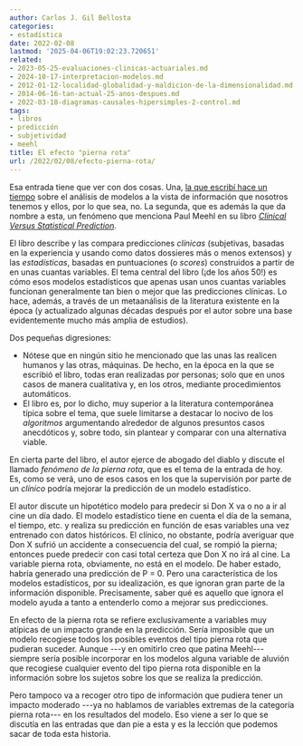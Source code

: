 ```yaml
---
author: Carlos J. Gil Bellosta
categories:
- estadística
date: 2022-02-08
lastmod: '2025-04-06T19:02:23.720651'
related:
- 2023-05-25-evaluaciones-clinicas-actuariales.md
- 2024-10-17-interpretacion-modelos.md
- 2012-01-12-localidad-globalidad-y-maldicion-de-la-dimensionalidad.md
- 2014-06-16-tan-actual-25-anos-despues.md
- 2022-03-18-diagramas-causales-hipersimples-2-control.md
tags:
- libros
- predicción
- subjetividad
- meehl
title: El efecto "pierna rota"
url: /2022/02/08/efecto-pierna-rota/
---
```


Esa entrada tiene que ver con dos cosas. Una, [la que escribí hace un tiempo](https://datanalytics.com/2021/10/01/esos-felices-momentos-le-verrier/) sobre el análisis de modelos a la vista de información que nosotros tenemos y ellos, por lo que sea, no. La segunda, que es además la que da nombre a esta, un fenómeno que menciona Paul Meehl en su libro [_Clinical Versus Statistical Prediction_](https://www.goodreads.com/book/show/3183060-clinical-versus-statistical-prediction).

El libro describe y las compara predicciones _clínicas_ (subjetivas, basadas en la experiencia y usando como datos dossieres más o menos extensos) y las _estadísticas_, basadas en puntuaciones (o _scores_) construidos a partir de en unas cuantas variables. El tema central del libro (¡de los años 50!) es cómo esos modelos estadísticos que apenas usan unos cuantas variables funcionan generalmente tan bien o mejor que las predicciones clínicas. Lo hace, además, a través de un metaanálisis de la literatura existente en la época (y actualizado algunas décadas después por el autor sobre una base evidentemente mucho más amplia de estudios).

Dos pequeñas digresiones:
* Nótese que en ningún sitio he mencionado que las unas las realicen humanos y las otras, máquinas. De hecho, en la época en la que se escribió el libro, todas eran realizadas por personas; solo que en unos casos de manera cualitativa y, en los otros, mediante procedimientos automáticos.
* El libro es, por lo dicho, muy superior a la literatura contemporánea típica sobre el tema, que suele limitarse a destacar lo nocivo de los _algoritmos_ argumentando alrededor de algunos presuntos casos anecdóticos y, sobre todo, sin plantear y comparar con una alternativa viable.

En cierta parte del libro, el autor ejerce de abogado del diablo y discute el llamado _fenómeno de la pierna rota_, que es el tema de la entrada de hoy. Es, como se verá, uno de esos casos en los que la supervisión por parte de un _clínico_ podría mejorar la predicción de un modelo estadístico.

El autor discute un hipotético modelo para predecir si Don X va o no a ir al cine un día dado. El modelo estadístico tiene en cuenta el día de la semana, el tiempo, etc. y realiza su predicción en función de esas variables una vez entrenado con datos históricos. El clínico, no obstante, podría averiguar que Don X sufrió un accidente a consecuencia del cual, se rompió la pierna; entonces puede predecir con casi total certeza que Don X no irá al cine. La variable pierna rota, obviamente, no está en el modelo. De haber estado, habría generado una predicción de P = 0. Pero una característica de los modelos estadísticos, por su idealización, es que ignoran gran parte de la información disponible. Precisamente, saber qué es aquello que ignora el modelo ayuda a tanto a entenderlo como a mejorar sus predicciones.

En efecto de la pierna rota se refiere exclusivamente a variables muy atípicas de un impacto grande en la predicción. Sería imposible que un modelo recogiese todos los posibles eventos del tipo pierna rota que pudieran suceder. Aunque ---y en omitirlo creo que patina Meehl--- siempre sería posible incorporar en los modelos alguna variable de aluvión que recogiese cualquier evento del tipo pierna rota disponible en la información sobre los sujetos sobre los que se realiza la predicción.

Pero tampoco va a recoger otro tipo de información que pudiera tener un impacto moderado ---ya no hablamos de variables extremas de la categoría pierna rota--- en los resultados del modelo. Eso viene a ser lo que se discutía en las entradas que dan pie a esta y es la lección que podemos sacar de toda esta historia.